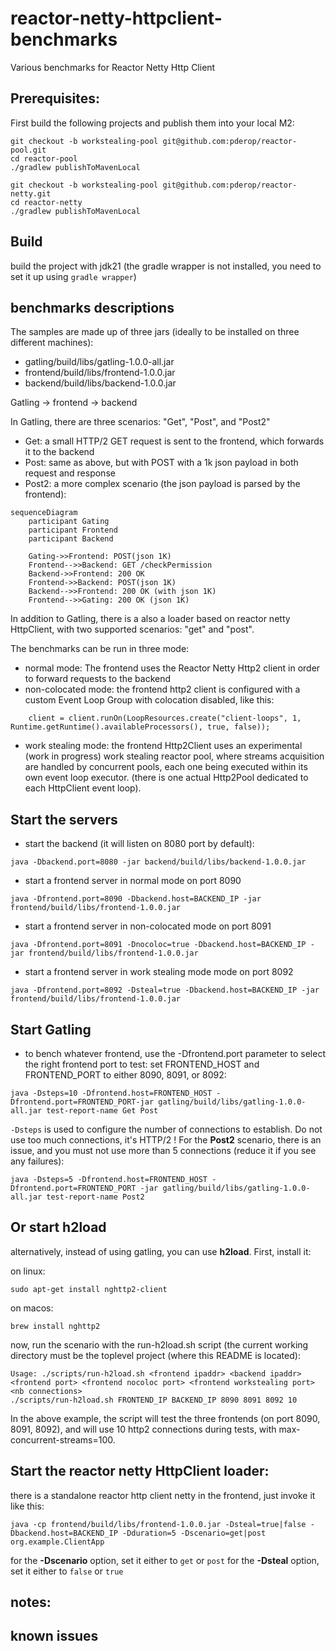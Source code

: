 # reactor-netty-httpclient-benchmarks

Various benchmarks for Reactor Netty Http Client

## Prerequisites:
First build the following projects and publish them into your local M2:

```
git checkout -b workstealing-pool git@github.com:pderop/reactor-pool.git
cd reactor-pool
./gradlew publishToMavenLocal

git checkout -b workstealing-pool git@github.com:pderop/reactor-netty.git
cd reactor-netty
./gradlew publishToMavenLocal
```

## Build

build the project with jdk21 (the gradle wrapper is not installed, you need to set it up using `gradle wrapper`)

## benchmarks descriptions

The samples are made up of three jars (ideally to be installed on three different machines):

- gatling/build/libs/gatling-1.0.0-all.jar
- frontend/build/libs/frontend-1.0.0.jar
- backend/build/libs/backend-1.0.0.jar

Gatling -> frontend -> backend

In Gatling, there are three scenarios: "Get", "Post", and "Post2"
- Get: a small HTTP/2 GET request is sent to the frontend, which forwards it to the backend
- Post: same as above, but with POST with a 1k json payload in both request and response
- Post2: a more complex scenario (the json payload is parsed by the frontend):

```mermaid
sequenceDiagram
    participant Gating
    participant Frontend
    participant Backend

    Gating->>Frontend: POST(json 1K)
    Frontend-->>Backend: GET /checkPermission
    Backend->>Frontend: 200 OK
    Frontend->>Backend: POST(json 1K)
    Backend-->>Frontend: 200 OK (with json 1K)
    Frontend-->>Gating: 200 OK (json 1K)
```

In addition to Gatling, there is a also a loader based on reactor netty HttpClient, with two supported scenarios: "get" and "post".

The benchmarks can be run in three mode:

- normal mode: The frontend uses the Reactor Netty Http2 client in order to forward requests to the backend
- non-colocated mode: the frontend http2 client is configured with a custom Event Loop Group with colocation disabled, like this:
```
    client = client.runOn(LoopResources.create("client-loops", 1, Runtime.getRuntime().availableProcessors(), true, false));
```
- work stealing mode: the frontend Http2Client uses an experimental (work in progress) work stealing reactor pool, where streams acquisition 
are handled by concurrent pools, each one being executed within its own event loop executor.
(there is one actual Http2Pool dedicated to each HttpClient event loop). 

## Start the servers

- start the backend (it will listen on 8080 port by default):
```
java -Dbackend.port=8080 -jar backend/build/libs/backend-1.0.0.jar
```

- start a frontend server in normal mode on port 8090
```
java -Dfrontend.port=8090 -Dbackend.host=BACKEND_IP -jar frontend/build/libs/frontend-1.0.0.jar
```

- start a frontend server in non-colocated mode on port 8091
```
java -Dfrontend.port=8091 -Dnocoloc=true -Dbackend.host=BACKEND_IP -jar frontend/build/libs/frontend-1.0.0.jar
```

- start a frontend server in work stealing mode mode on port 8092
```
java -Dfrontend.port=8092 -Dsteal=true -Dbackend.host=BACKEND_IP -jar frontend/build/libs/frontend-1.0.0.jar
```

## Start Gatling

- to bench whatever frontend, use the -Dfrontend.port parameter to select the right frontend port to test:
set FRONTEND_HOST and FRONTEND_PORT to either 8090, 8091, or 8092:
```
java -Dsteps=10 -Dfrontend.host=FRONTEND_HOST -Dfrontend.port=FRONTEND_PORT-jar gatling/build/libs/gatling-1.0.0-all.jar test-report-name Get Post
```
`-Dsteps` is used to configure the number of connections to establish. Do not use too much connections, it's HTTP/2 ! 
For the **Post2** scenario, there is an issue, and you must not use more than 5 connections (reduce it if you see any failures):
```
java -Dsteps=5 -Dfrontend.host=FRONTEND_HOST -Dfrontend.port=FRONTEND_PORT -jar gatling/build/libs/gatling-1.0.0-all.jar test-report-name Post2
```

## Or start h2load

alternatively, instead of using gatling, you can use **h2load**. First, install it:

on linux:
```
sudo apt-get install nghttp2-client
```

on macos:
```
brew install nghttp2
```

now, run the scenario with the run-h2load.sh script (the current working directory must be the toplevel project (where this README is located):
```
Usage: ./scripts/run-h2load.sh <frontend ipaddr> <backend ipaddr> <frontend port> <frontend nocoloc port> <frontend workstealing port> <nb connections>
./scripts/run-h2load.sh FRONTEND_IP BACKEND_IP 8090 8091 8092 10
```
In the above example, the script will test the three frontends (on port 8090, 8091, 8092), and will use 10 http2 connections during tests, with max-concurrent-streams=100.

## Start the reactor netty HttpClient loader:

there is a standalone reactor http client netty in the frontend, just invoke it like this:

```
java -cp frontend/build/libs/frontend-1.0.0.jar -Dsteal=true|false -Dbackend.host=BACKEND_IP -Dduration=5 -Dscenario=get|post org.example.ClientApp
```
for the **-Dscenario** option, set it either to `get` or `post`
for the **-Dsteal** option, set it either to `false` or `true`

## notes: 

## known issues
